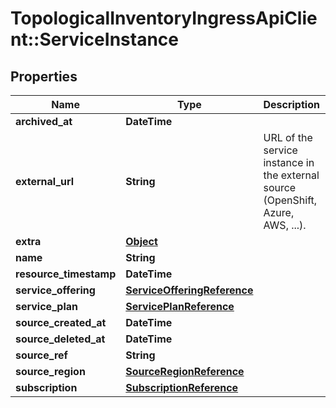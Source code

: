 # TopologicalInventoryIngressApiClient::ServiceInstance

## Properties
Name | Type | Description | Notes
------------ | ------------- | ------------- | -------------
**archived_at** | **DateTime** |  | [optional] 
**external_url** | **String** | URL of the service instance in the external source (OpenShift, Azure, AWS, ...). | [optional] 
**extra** | [**Object**](.md) |  | [optional] 
**name** | **String** |  | [optional] 
**resource_timestamp** | **DateTime** |  | [optional] 
**service_offering** | [**ServiceOfferingReference**](ServiceOfferingReference.md) |  | [optional] 
**service_plan** | [**ServicePlanReference**](ServicePlanReference.md) |  | [optional] 
**source_created_at** | **DateTime** |  | [optional] 
**source_deleted_at** | **DateTime** |  | [optional] 
**source_ref** | **String** |  | 
**source_region** | [**SourceRegionReference**](SourceRegionReference.md) |  | [optional] 
**subscription** | [**SubscriptionReference**](SubscriptionReference.md) |  | [optional] 


